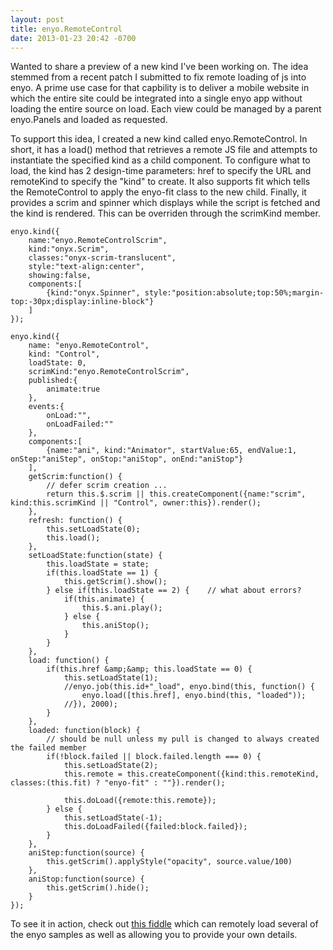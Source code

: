 ```yaml
---
layout: post
title: enyo.RemoteControl
date: 2013-01-23 20:42 -0700
---
```


Wanted to share a preview of a new kind I've been working on. The idea stemmed from a recent patch I submitted to fix remote loading of js into enyo. A prime use case for that capbility is to deliver a mobile website in which the entire site could be integrated into a single enyo app without loading the entire source on load. Each view could be managed by a parent enyo.Panels and loaded as requested.

<!--more-->

To support this idea, I created a new kind called enyo.RemoteControl. In short, it has a load() method that retrieves a remote JS file and attempts to instantiate the specified kind as a child component. To configure what to load, the kind has 2 design-time parameters: href to specify the URL and remoteKind to specify the "kind" to create. It also supports fit which tells the RemoteControl to apply the enyo-fit class to the new child. Finally, it provides a scrim and spinner which displays while the script is fetched and the kind is rendered. This can be overriden through the scrimKind member.

```
enyo.kind({
	name:"enyo.RemoteControlScrim",
	kind:"onyx.Scrim",
	classes:"onyx-scrim-translucent",
	style:"text-align:center",
	showing:false,
	components:[
		{kind:"onyx.Spinner", style:"position:absolute;top:50%;margin-top:-30px;display:inline-block"}
	]
});

enyo.kind({
	name: "enyo.RemoteControl",
	kind: "Control",
	loadState: 0,
	scrimKind:"enyo.RemoteControlScrim",
	published:{
		animate:true
	},
	events:{
		onLoad:"",
		onLoadFailed:""
	},
	components:[
		{name:"ani", kind:"Animator", startValue:65, endValue:1, onStep:"aniStep", onStop:"aniStop", onEnd:"aniStop"}
	],
	getScrim:function() {
		// defer scrim creation ...
		return this.$.scrim || this.createComponent({name:"scrim", kind:this.scrimKind || "Control", owner:this}).render();
	},
	refresh: function() {
		this.setLoadState(0);
		this.load();
	},
	setLoadState:function(state) {
		this.loadState = state;
		if(this.loadState == 1) {
			this.getScrim().show();
		} else if(this.loadState == 2) {	// what about errors?
			if(this.animate) {
				this.$.ani.play();
			} else {
				this.aniStop();
			}
		}
	},
	load: function() {
		if(this.href &amp;&amp; this.loadState == 0) {
			this.setLoadState(1);
			//enyo.job(this.id+"_load", enyo.bind(this, function() {
				enyo.load([this.href], enyo.bind(this, "loaded"));
			//}), 2000);
		}
	},
	loaded: function(block) {
		// should be null unless my pull is changed to always created the failed member
		if(!block.failed || block.failed.length === 0) {
			this.setLoadState(2);
			this.remote = this.createComponent({kind:this.remoteKind, classes:(this.fit) ? "enyo-fit" : ""}).render();

			this.doLoad({remote:this.remote});
		} else {
			this.setLoadState(-1);
			this.doLoadFailed({failed:block.failed});
		}
	},
	aniStep:function(source) {
		this.getScrim().applyStyle("opacity", source.value/100)
	},
	aniStop:function(source) {
		this.getScrim().hide();
	}
});
```

To see it in action, check out <a href="http://jsfiddle.net/ryanjduffy/EL9j4/">this fiddle</a> which can remotely load several of the enyo samples as well as allowing you to provide your own details.</p>